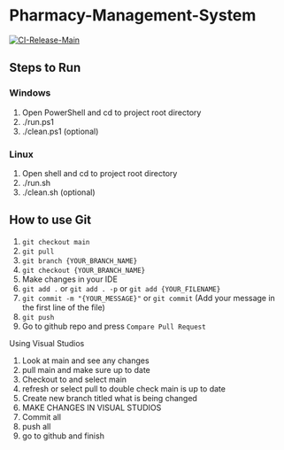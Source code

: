 # Pharmacy-Management-System
[![CI-Release-Main](https://github.com/fishmaniac/Pharmacy-Management-System/actions/workflows/build-docker-release.yml/badge.svg)](https://github.com/fishmaniac/Pharmacy-Management-System/actions/workflows/build-docker-release.yml)

## Steps to Run
### Windows
1. Open PowerShell and cd to project root directory
2. ./run.ps1
3. ./clean.ps1 (optional)
### Linux
1. Open shell and cd to project root directory
2. ./run.sh
3. ./clean.sh (optional)

## How to use Git
1. `git checkout main`
2. `git pull`
3. `git branch {YOUR_BRANCH_NAME}`
4. `git checkout {YOUR_BRANCH_NAME}`
5. Make changes in your IDE
6. `git add .` or `git add . -p` or `git add {YOUR_FILENAME}`
7. `git commit -m "{YOUR_MESSAGE}"` or `git commit` (Add your message in the first line of the file)
8. `git push`
9. Go to github repo and press `Compare Pull Request`

Using Visual Studios
1. Look at main and see any changes
2. pull main and make sure up to date
3. Checkout to and select main
4. refresh or select pull to double check main is up to date
5. Create new branch titled what is being changed
6. MAKE CHANGES IN VISUAL STUDIOS
7. Commit all
8. push all 
9. go to github and finish

